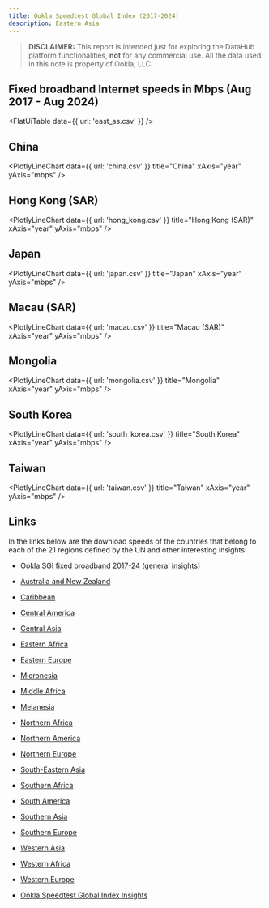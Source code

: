 ```yaml
---
title: Ookla Speedtest Global Index (2017-2024)
description: Eastern Asia
---
```


> **DISCLAIMER:** This report is intended just for exploring the DataHub platform functionalities, **not** for any commercial use. All the data used in this note is property of Ookla, LLC.

## Fixed broadband Internet speeds in Mbps (Aug 2017 - Aug 2024)

<FlatUiTable
  data={{
    url: 'east_as.csv'
  }}
/>

## China

<PlotlyLineChart
  data={{
    url: 'china.csv'
  }}
  title="China"
  xAxis="year"
  yAxis="mbps"
/>

## Hong Kong (SAR)

<PlotlyLineChart
  data={{
    url: 'hong_kong.csv'
  }}
  title="Hong Kong (SAR)"
  xAxis="year"
  yAxis="mbps"
/>

## Japan

<PlotlyLineChart
  data={{
    url: 'japan.csv'
  }}
  title="Japan"
  xAxis="year"
  yAxis="mbps"
/>

## Macau (SAR)

<PlotlyLineChart
  data={{
    url: 'macau.csv'
  }}
  title="Macau (SAR)"
  xAxis="year"
  yAxis="mbps"
/>

## Mongolia

<PlotlyLineChart
  data={{
    url: 'mongolia.csv'
  }}
  title="Mongolia"
  xAxis="year"
  yAxis="mbps"
/>

## South Korea

<PlotlyLineChart
  data={{
    url: 'south_korea.csv'
  }}
  title="South Korea"
  xAxis="year"
  yAxis="mbps"
/>

## Taiwan

<PlotlyLineChart
  data={{
    url: 'taiwan.csv'
  }}
  title="Taiwan"
  xAxis="year"
  yAxis="mbps"
/>

## Links

In the links below are the download speeds of the countries that belong to each of the 21 regions defined by the UN and other interesting insights:

- [Ookla SGI fixed broadband 2017-24 (general insights)](https://datahub.io/@cheredia19/ookla-speedtest-global-index-fixed-broadband-2017-2024)

- [Australia and New Zealand](https://datahub.io/@cheredia19/ookla-sgi-broadband-2017-24-aus-nz)

- [Caribbean](https://datahub.io/@cheredia19/ookla-sgi-broadband-2017-24-cb)

- [Central America](https://datahub.io/@cheredia19/ookla-sgi-broadband-2017-24-cent-am)

- [Central Asia](https://datahub.io/@cheredia19/ookla-sgi-broadband-2017-24-cent-as)

- [Eastern Africa](https://datahub.io/@cheredia19/ookla-sgi-broadband-2017-24-east-af)

- [Eastern Europe](https://datahub.io/@cheredia19/ookla-sgi-broadband-2017-24-east-eu)

- [Micronesia](https://datahub.io/@cheredia19/ookla-sgi-broadband-2017-24-mcn)

- [Middle Africa](https://datahub.io/@cheredia19/ookla-sgi-broadband-2017-24-mid-af)

- [Melanesia](https://datahub.io/@cheredia19/ookla-sgi-broadband-2017-24-mln)

- [Northern Africa](https://datahub.io/@cheredia19/ookla-sgi-broadband-2017-24-nor-af)

- [Northern America](https://datahub.io/@cheredia19/ookla-sgi-broadband-2017-24-nor-am)

- [Northern Europe](https://datahub.io/@cheredia19/ookla-sgi-broadband-2017-24-nor-eu)

- [South-Eastern Asia](https://datahub.io/@cheredia19/ookla-sgi-broadband-2017-24-se-as)

- [Southern Africa](https://datahub.io/@cheredia19/ookla-sgi-broadband-2017-24-sou-af)

- [South America](https://datahub.io/@cheredia19/ookla-sgi-broadband-2017-24-sou-am)

- [Southern Asia](https://datahub.io/@cheredia19/ookla-sgi-broadband-2017-24-sou-as)

- [Southern Europe](https://datahub.io/@cheredia19/ookla-sgi-broadband-2017-24-sou-eu)

- [Western Asia](https://datahub.io/@cheredia19/ookla-sgi-broadband-2017-24-west-as)

- [Western Africa](https://datahub.io/@cheredia19/ookla-sgi-broadband-2017-24-west-af)

- [Western Europe](https://datahub.io/@cheredia19/ookla-sgi-broadband-2017-24-west-eu)

- [Ookla Speedtest Global Index Insights](https://datahub.io/@cheredia19/ookla-speedtest-global-index-insights)
